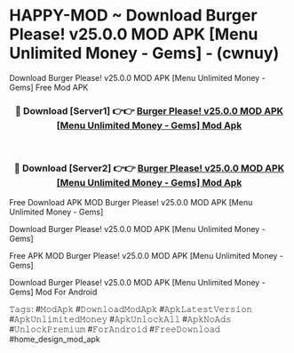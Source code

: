 # HAPPY-MOD ~ Download Burger Please! v25.0.0 MOD APK [Menu Unlimited Money - Gems] - (cwnuy)
Download Burger Please! v25.0.0 MOD APK [Menu Unlimited Money - Gems] Free Mod APK

<div align="center">
<h3>🔴 Download [Server1] 👉👉 <a href="https://apk-comot.site?title=Burger_Please!_v25.0.0_MOD_APK_[Menu_Unlimited_Money_-_Gems]">Burger Please! v25.0.0 MOD APK [Menu Unlimited Money - Gems] Mod Apk</a></h3><br>

<h3>🔴 Download [Server2] 👉👉 <a href="https://apk-comot.site?title=Burger_Please!_v25.0.0_MOD_APK_[Menu_Unlimited_Money_-_Gems]">Burger Please! v25.0.0 MOD APK [Menu Unlimited Money - Gems] Mod Apk</a></h3>
</div>


Free Download APK MOD Burger Please! v25.0.0 MOD APK [Menu Unlimited Money - Gems]

Download Burger Please! v25.0.0 MOD APK [Menu Unlimited Money - Gems] 

Free APK MOD Burger Please! v25.0.0 MOD APK [Menu Unlimited Money - Gems] 

Download Burger Please! v25.0.0 MOD APK [Menu Unlimited Money - Gems] Mod For Android

𝚃𝚊𝚐𝚜: #𝙼𝚘𝚍𝙰𝚙𝚔 #𝙳𝚘𝚠𝚗𝚕𝚘𝚊𝚍𝙼𝚘𝚍𝙰𝚙𝚔 #𝙰𝚙𝚔𝙻𝚊𝚝𝚎𝚜𝚝𝚅𝚎𝚛𝚜𝚒𝚘𝚗 #𝙰𝚙𝚔𝚄𝚗𝚕𝚒𝚖𝚒𝚝𝚎𝚍𝙼𝚘𝚗𝚎𝚢 #𝙰𝚙𝚔𝚄𝚗𝚕𝚘𝚌𝚔𝙰𝚕𝚕 #𝙰𝚙𝚔𝙽𝚘𝙰𝚍𝚜 #𝚄𝚗𝚕𝚘𝚌𝚔𝙿𝚛𝚎𝚖𝚒𝚞𝚖 #𝙵𝚘𝚛𝙰𝚗𝚍𝚛𝚘𝚒𝚍 #𝙵𝚛𝚎𝚎𝙳𝚘𝚠𝚗𝚕𝚘𝚊𝚍 #home_design_mod_apk